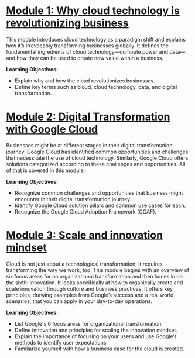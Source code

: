 # [Module 1: Why cloud technology is revolutionizing business](Module1)
This module introduces cloud technology as a paradigm shift and explains how it’s irrevocably transforming businesses globally. It defines the fundamental ingredients of cloud technology—compute power and data—and how they can be used to create new value within a business.

**Learning Objectives:**
- Explain why and how the cloud revolutionizes businesses.
- Define key terms such as cloud, cloud technology, data, and digital transformation.

# [Module 2: Digital Transformation with Google Cloud](Module2)
Businesses might be at different stages in their digital transformation journey. Google Cloud has identified common opportunities and challenges that necessitate the use of cloud technology. Similarly, Google Cloud offers solutions categorized according to these challenges and opportunities. All of that is covered in this module.

**Learning Objectives:**
- Recognize common challenges and opportunities that business might encounter in their digital transformation journey.
- Identify Google Cloud solution pillars and common use cases for each.
- Recognize the Google Cloud Adoption Framework (GCAF).

# [Module 3: Scale and innovation mindset](Module3)
Cloud is not just about a technological transformation; it requires transforming the way we work, too. This module begins with an overview of six focus areas for an organizational transformation and then hones in on the sixth: innovation. It looks specifically at how to organically create and scale innovation through culture and business practices. It offers key principles, drawing examples from Google’s success and a real world scenarios, that you can apply in your day-to-day operations.

**Learning Objectives:**  
- List Google's 6 focus areas for organizational transformation.
- Define innovation and principles for scaling the innovation mindset.
- Explain the importance of focusing on your users and use Google’s methods to identify user expectations.
- Familiarize yourself with how a business case for the cloud is created.
